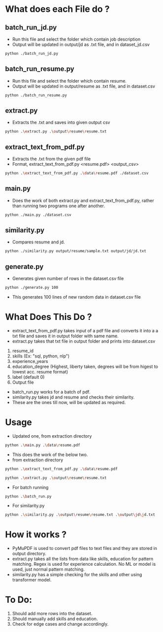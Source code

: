 # What does each File do ?
## batch_run_jd.py
- Run this file and select the folder which contain job description
- Output will be updated in output/jd as .txt file, and in dataset_jd.csv
```bash
python ./batch_run_jd.py
```
## batch_run_resume.py
- Run this file and select the folder which contain resume.
- Output will be updated in output/resume as .txt file, and in dataset.csv
```bash
python ./batch_run_resume.py
```
## extract.py
- Extracts the .txt and saves into given output csv
```bash
python .\extract.py .\output\resume\resume.txt
```
## extract_text_from_pdf.py
- Extracts the .txt from the given pdf file
- Format, extract_text_from_pdf.py <resume.pdf> <output_csv>
```bash
python .\extract_text_from_pdf.py .\data\resume.pdf ./dataset.csv
```
## main.py
- Does the work of both extract.py and extract_text_from_pdf.py, rather than running two programs one after another.
```bash
python ./main.py ./dataset.csv
```
## similarity.py
- Compares resume and jd.
```bash
python ./similarity.py output/resume/sample.txt output/jd/jd.txt
```
## generate.py
- Generates given number of rows in the dataset.csv file
```bash
python ./generate.py 100
```
- This generates 100 lines of new random data in dataset.csv file



# What Does This Do ?
- extract_text_from_pdf.py takes input of a pdf file and converts it into a a txt file and saves it in output folder with same name.
- extract.py takes that txt file in output folder and prints into dataset.csv
1. resume_id
2. skills (Ex: "sql, python, nlp")
3. experience_years
4. education_degree (Highest, liberty taken, degrees will be from higest to lowest acc. resume format)
5. label (default 0)
6. Output file
- batch_run.py works for a batch of pdf.
- similarity.py takes jd and resume and checks their similarity.
- These are the ones till now, will be updated as required.

# Usage
- Updated one, from extraction directory
```bash
python .\main.py .\data\resume.pdf
```
- This does the work of the below two.
- from extraction directory
```bash
python .\extract_text_from_pdf.py .\data\resume.pdf
```
```bash
python .\extract.py .\output\resume\resume.txt
```
- For batch running
```bash
python .\batch_run.py
```
- For similarity.py
```bash
python .\similarity.py .\output\resume\resume.txt .\output\jd\jd.txt
```

# How it works ?
- PyMuPDF is used to convert pdf files to text files and they are stored in output directory.
- extract.py takes all the lists from data like skills, education for pattern matching. Regex is used for experience calculation. No ML or model is used, just normal pattern matching.
- similarity.py has a simple checking for the skills and other using transformer model.

# To Do:
1. Should add more rows into the dataset.
2. Should manually add skills and education.
3. Check for edge cases and change accordingly.
